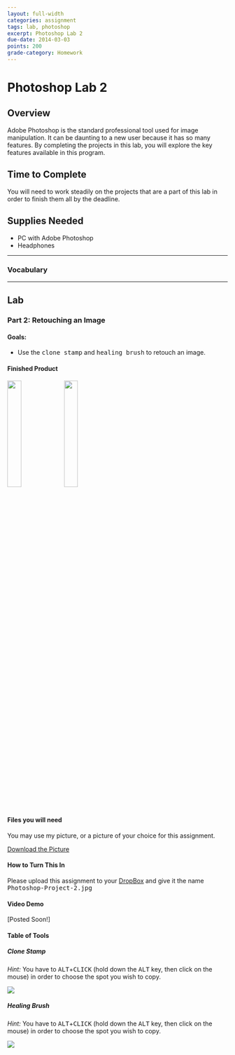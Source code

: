 ```yaml
---
layout: full-width
categories: assignment
tags: lab, photoshop
excerpt: Photoshop Lab 2
due-date: 2014-03-03
points: 200
grade-category: Homework
---
```


# Photoshop Lab 2 #

## Overview ##

Adobe Photoshop is the standard professional tool used for image manipulation.  It can be daunting to a new user because it has so many features.  By completing the projects in this lab, you will explore the key features available in this program.


## Time to Complete ##

You will need to work steadily on the projects that are a part of this lab in order to finish them all by the deadline.

## Supplies Needed ##

* PC with Adobe Photoshop
* Headphones

***


### Vocabulary ###



***


## Lab ##

### Part 2:  Retouching an Image ###
#### Goals: ####
* Use the <kbd>clone stamp</kbd> and <kbd>healing brush</kbd> to retouch an image.

#### Finished Product ####
<img src="https://dl.dropboxusercontent.com/u/3135266/classes/Photoshop%20Projects/photoshop-project-2.JPG" width="25%" > <img src="https://dl.dropboxusercontent.com/u/3135266/classes/Photoshop%20Projects/photoshop-project-2-model.jpg" width="25%">



#### Files you will need ####
You may use my picture, or a picture of your choice for this assignment.




[Download the Picture](https://dl.dropboxusercontent.com/u/3135266/classes/Photoshop%20Projects/photoshop-project-2.JPG)



#### How to Turn This In ####
Please upload this assignment to your [DropBox](http://DropBox.com) and give it the name <kbd>Photoshop-Project-2.jpg</kbd>


#### Video Demo ####
[Posted Soon!]


#### Table of Tools ####

##### Clone Stamp #####

_Hint:_ You have to <kbd>ALT</kbd>+<kbd>CLICK</kbd> (hold down the <kbd>ALT</kbd> key, then click on the mouse) in order to choose the spot you wish to copy.

<img src="https://dl.dropboxusercontent.com/u/3135266/classes/Photoshop%20Projects/website/tool-window/PS-Clone-Stamp.jpg">

##### Healing Brush #####

_Hint:_ You have to <kbd>ALT</kbd>+<kbd>CLICK</kbd> (hold down the <kbd>ALT</kbd> key, then click on the mouse) in order to choose the spot you wish to copy.

<img src="https://dl.dropboxusercontent.com/u/3135266/classes/Photoshop%20Projects/website/tool-window/PS-Spot-Healing-Brush.jpg">
